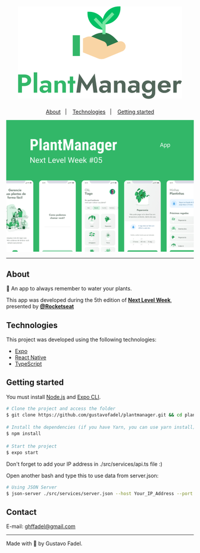 <h1 align="center">
    <img alt="App icon" title="Plant Manager" src=".github/logo.svg" />
</h1>

<p align="center">
  <a href="#about">About</a>&nbsp;&nbsp;&nbsp;|&nbsp;&nbsp;&nbsp;
  <a href="#technologies">Technologies</a>&nbsp;&nbsp;&nbsp;|&nbsp;&nbsp;&nbsp;
  <a href="#getting-started">Getting started</a>
</p>

<p align="center">
  <img alt="App preview" src=".github/preview.png">
</p>

---

## About

🌱 An app to always remember to water your plants.

This app was developed during the 5th edition of **[Next Level Week](https://nextlevelweek.com/)**, presented by **[@Rocketseat](https://github.com/Rocketseat)** 

## Technologies

This project was developed using the following technologies:

- [Expo](https://expo.io/)
- [React Native](https://reactnative.dev/)
- [TypeScript](https://www.typescriptlang.org/)

## Getting started

You must install [Node.js](https://nodejs.org/) and [Expo CLI](https://docs.expo.io/). 

```bash
# Clone the project and access the folder
$ git clone https://github.com/gustavofadel/plantmanager.git && cd plantmanager

# Install the dependencies (if you have Yarn, you can use yarn install)
$ npm install

# Start the project
$ expo start
```

Don't forget to add your IP address in ./src/services/api.ts file :)

Open another bash and type this to use data from server.json:

```bash
# Using JSON Server
$ json-server ./src/services/server.json --host Your_IP_Address --port 3333
```

## Contact
E-mail: ghffadel@gmail.com

---

Made with 💜 by Gustavo Fadel.
